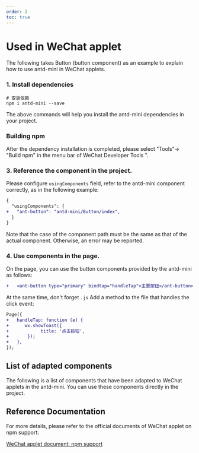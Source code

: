 ```yaml
---
order: 2
toc: true
---
```


# Used in WeChat applet

The following takes Button (button component) as an example to explain how to use antd-mini in WeChat applets.

### 1. Install dependencies

```shell
# 安装依赖
npm i antd-mini --save
```

The above commands will help you install the antd-mini dependencies in your project.

### Building npm

After the dependency installation is completed, please select "Tools"-> "Build npm" in the menu bar of WeChat Developer Tools ".

### 3. Reference the component in the project.

Please configure `usingComponents` field, refer to the antd-mini component correctly, as in the following example:

```diff
{
  "usingComponents": {
+   "ant-button": "antd-mini/Button/index",
  }
}
```

Note that the case of the component path must be the same as that of the actual component. Otherwise, an error may be reported.

### 4. Use components in the page.

On the page, you can use the button components provided by the antd-mini as follows:

```diff
+   <ant-button type="primary" bindtap="handleTap">主要按钮</ant-button>
```

At the same time, don't forget `.js` Add a method to the file that handles the click event:

```diff
Page({
+   handleTap: function (e) {
+      wx.showToast({
+            title: '点击按钮',
+       });
+   },
});
```

## List of adapted components

The following is a list of components that have been adapted to WeChat applets in the antd-mini. You can use these components directly in the project.

<code src="../components/wechat-component.tsx" inline="true"></code>

## Reference Documentation

For more details, please refer to the official documents of WeChat applet on npm support:

[WeChat applet document: npm support](https://developers.weixin.qq.com/miniprogram/dev/devtools/npm.html)
